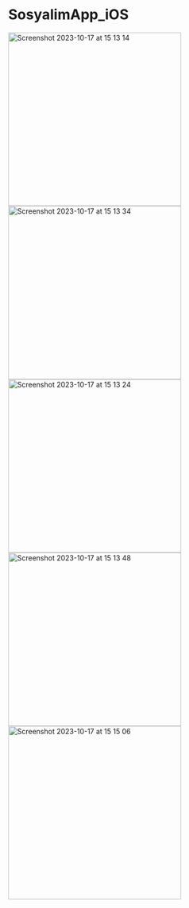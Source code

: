 # SosyalimApp_iOS

<img width="348" alt="Screenshot 2023-10-17 at 15 13 14" src="https://github.com/ozancck/SosyalimApp_iOS/assets/77584235/59c16aa6-9860-497e-8171-b75c23bbd497">
<img width="348" alt="Screenshot 2023-10-17 at 15 13 34" src="https://github.com/ozancck/SosyalimApp_iOS/assets/77584235/cd0c08e4-5051-46ec-84a4-7f0c17e5ebff">
<img width="348" alt="Screenshot 2023-10-17 at 15 13 24" src="https://github.com/ozancck/SosyalimApp_iOS/assets/77584235/280a10f1-ee5f-4b6e-8fd4-ea8176354dae">
<img width="348" alt="Screenshot 2023-10-17 at 15 13 48" src="https://github.com/ozancck/SosyalimApp_iOS/assets/77584235/ab66c93d-906d-40a7-8086-fe3b2e89b880">
<img width="348" alt="Screenshot 2023-10-17 at 15 15 06" src="https://github.com/ozancck/SosyalimApp_iOS/assets/77584235/a65fffed-906c-40cc-b1f5-efeb21058024">
